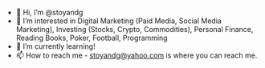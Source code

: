 - 👋 Hi, I’m @stoyandg
- 👀 I’m interested in Digital Marketing (Paid Media, Social Media Marketing), Investing (Stocks, Crypto, Commodities), Personal Finance, Reading Books, Poker, Football, Programming
- 🌱 I’m currently learning!
- 📫 How to reach me - stoyandg@yahoo.com is where you can reach me.

<!---
stoyandg/stoyandg is a ✨ special ✨ repository because its `README.md` (this file) appears on your GitHub profile.
You can click the Preview link to take a look at your changes.
--->
